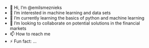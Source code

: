 - 👋 Hi, I’m @emilsmeznieks
- 👀 I’m interested in machine learning and data sets
- 🌱 I’m currently learning the basics of python and machine learning
- 💞️ I’m looking to collaborate on potential solutions in the financial markets
- 📫 How to reach me 
- ⚡ Fun fact: ...

<!---
emilsmeznieks/emilsmeznieks is a ✨ special ✨ repository because its `README.md` (this file) appears on your GitHub profile.
You can click the Preview link to take a look at your changes.
--->
